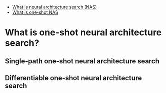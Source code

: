 * [What is neural architecture search (NAS)](./nas.md)
* [What is one-shot NAS](./one_shot_nas.md)

# What is one-shot neural architecture search?

## Single-path one-shot neural architecture search
## Differentiable one-shot neural architecture search
